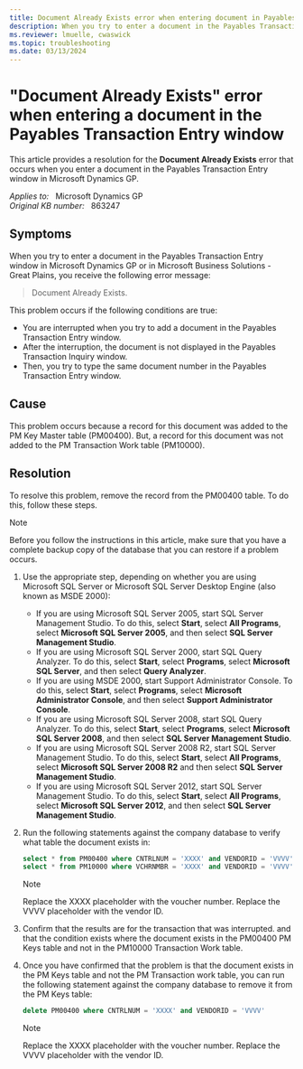 ```yaml
---
title: Document Already Exists error when entering document in Payables Transaction Entry
description: When you try to enter a document in the Payables Transaction Entry window in Microsoft Dynamics GP, you receive a Document Already Exists error. Provides a resolution.
ms.reviewer: lmuelle, cwaswick
ms.topic: troubleshooting
ms.date: 03/13/2024
---
```

# "Document Already Exists" error when entering a document in the Payables Transaction Entry window

This article provides a resolution for the **Document Already Exists** error that occurs when you enter a document in the Payables Transaction Entry window in Microsoft Dynamics GP.

_Applies to:_ &nbsp; Microsoft Dynamics GP  
_Original KB number:_ &nbsp; 863247

## Symptoms

When you try to enter a document in the Payables Transaction Entry window in Microsoft Dynamics GP or in Microsoft Business Solutions - Great Plains, you receive the following error message:

> Document Already Exists.

This problem occurs if the following conditions are true:

- You are interrupted when you try to add a document in the Payables Transaction Entry window.
- After the interruption, the document is not displayed in the Payables Transaction Inquiry window.
- Then, you try to type the same document number in the Payables Transaction Entry window.

## Cause

This problem occurs because a record for this document was added to the PM Key Master table (PM00400). But, a record for this document was not added to the PM Transaction Work table (PM10000).

## Resolution

To resolve this problem, remove the record from the PM00400 table. To do this, follow these steps.

> [!NOTE]
> Before you follow the instructions in this article, make sure that you have a complete backup copy of the database that you can restore if a problem occurs.

1. Use the appropriate step, depending on whether you are using Microsoft SQL Server or Microsoft SQL Server Desktop Engine (also known as MSDE 2000):

   - If you are using Microsoft SQL Server 2005, start SQL Server Management Studio. To do this, select **Start**, select **All Programs**, select **Microsoft SQL Server 2005**, and then select **SQL Server Management Studio**.
   - If you are using Microsoft SQL Server 2000, start SQL Query Analyzer. To do this, select **Start**, select **Programs**, select **Microsoft SQL Server**, and then select **Query Analyzer**.
   - If you are using MSDE 2000, start Support Administrator Console. To do this, select **Start**, select **Programs**, select **Microsoft Administrator Console**, and then select **Support Administrator Console**.
   - If you are using Microsoft SQL Server 2008, start SQL Query Analyzer. To do this, select **Start**, select **Programs**, select **Microsoft SQL Server 2008**, and then select **SQL Server Management Studio**.
   - If you are using Microsoft SQL Server 2008 R2, start SQL Server Management Studio. To do this, select **Start**, select **All Programs**, select **Microsoft SQL Server 2008 R2** and then select **SQL Server Management Studio**.
   - If you are using Microsoft SQL Server 2012, start SQL Server Management Studio. To do this, select **Start**, select **All Programs**, select **Microsoft SQL Server 2012**, and then select **SQL Server Management Studio**.

2. Run the following statements against the company database to verify what table the document exists in:

   ```sql
   select * from PM00400 where CNTRLNUM = 'XXXX' and VENDORID = 'VVVV'
   select * from PM10000 where VCHRNMBR = 'XXXX' and VENDORID = 'VVVV'
   ```

   > [!NOTE]
   > Replace the XXXX placeholder with the voucher number. Replace the VVVV placeholder with the vendor ID.

3. Confirm that the results are for the transaction that was interrupted. and that the condition exists where the document exists in the PM00400 PM Keys table and not in the PM10000 Transaction Work table.

4. Once you have confirmed that the problem is that the document exists in the PM Keys table and not the PM Transaction work table, you can run the following statement against the company database to remove it from the PM Keys table:

   ```sql
   delete PM00400 where CNTRLNUM = 'XXXX' and VENDORID = 'VVVV'
   ```

   > [!NOTE]
   > Replace the XXXX placeholder with the voucher number. Replace the VVVV placeholder with the vendor ID.
